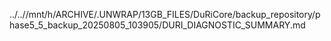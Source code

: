 ../..//mnt/h/ARCHIVE/.UNWRAP/13GB_FILES/DuRiCore/backup_repository/phase5_5_backup_20250805_103905/DURI_DIAGNOSTIC_SUMMARY.md